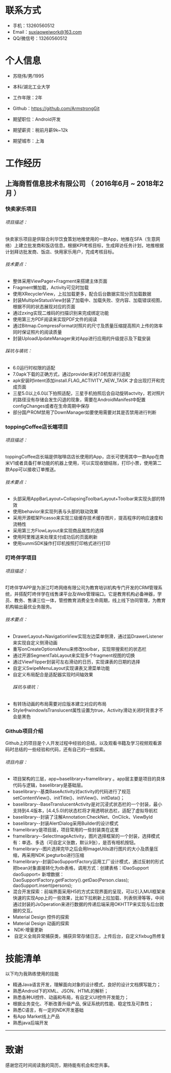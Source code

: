 
# 联系方式
- 手机：13260560512
- Email：suxiaoweiwork@163.com
- QQ/微信号：13260560512




# 个人信息

 - 苏晓伟/男/1995 
 - 本科/湖北工业大学
 - 工作年限：2年
 - Github：https://github.com/ArmstrongGit

 - 期望职位：Android开发
 - 期望薪资：税前月薪9k~12k
 - 期望城市：上海


# 工作经历
## 上海商哲信息技术有限公司 （ 2016年6月 ~ 2018年2月 ）

### 快卖家乐项目 
###### 项目描述：
   快卖家乐项目是供联合利华饮食策划地推使用的一款App，地推在SFA（生意网络）上建立批发商和饭店信息。根据KPI考核目标，生成拜访任务计划，地推根据计划拜访批发商、饭店、快用家乐用户，完成考核目标。

###### 技术要点：
- 整体采用ViewPager+Fragment来搭建主体页面
- Fragment懒加载，Activity可见时加载
- 使用XRecyclerView，上拉加载更多，配合后台数据实现分页加载数据
- 封装MultipleStatusView封装了加载中、加载失败、空内容、加载错误视图，根据不同的状态展现对应的页面
- 通过zxing实现二维码的扫描识别来完成绑定功能
- 使用第三方PDF阅读来实现PDF文件的阅读
- 通过Bitmap.CompressFormat对照片的尺寸及质量压缩提高照片上传的效率同时保证照片的阅读质量
- 封装UploadUpdateManager来对App进行应用的升级提示及下载安装
###### 踩坑与填坑：
- 6.0运行时权限的适配
- 7.0apk下载的正确方式，通过provider来对7.0机型进行适配
- apk安装时intent添加install.FLAG_ACTIVITY_NEW_TASK 才会出现打开和完成页面
- 三星5.0以上6.0以下拍照适配，三星手机拍照后会自动旋转actvity，若对照片的路径没有存储会发生闪退的现象，需要在AndroidManifest中配置configChanges或者在生命周期中保存
- 部分国产ROM禁用了DownManager如要使用需要对其是否禁用进行判断


### toppingCoffee店长端项目

###### 项目描述：
   toppingCoffee店长端是供咖啡店店长使用的App，店长可使用其中一款App在商米V1或者具备打单功能的机器上使用，可以实现收银结账，打印小票，使用第二款App可以接收订单推送。
     
   ###### 技术要点：
- 头部采用AppBarLayout+CollapsingToolbarLayout+Toolbar来实现头部的特效
- 使用behavior来实现列表与头部的联动效果
- 采用开源框架Picasso来实现三级缓存技术缓存图片，提高程序的响应速度和流畅性
- 采用第三方FlowLayout来实现商品属性的选择
- 使用阿里推送来处理支付成功后的页面刷新
- 使用sunmiSDK操作打印机按照打印格式进行打印

     
### 叮咚伴学项目
###### 项目描述：
   叮咚伴学APP是为浙江叮咚网络有限公司为教育培训机构专门开发的CRM管理系统，并搭配叮咚伴学在线售课平台及Web管理端口。它是教育机构必备神器，学员、教务、售课三位一体，管控教育消费全生命周期，线上线下协同管理，为教育机构输出最优业务服务。

   ###### 技术要点：
- DrawerLayout+NavigationView实现左边菜单侧滑，通过监DrawerListener来实现自定义侧滑动画
- 重写onCreateOptionsMenu来修改toolbar，实现带搜索栏的状态栏
- 通过开源SegmentTabLayout来实现多个fragment视图的切换
- 通过ViewFlipper封装可左右滑动的日历，实现课表的日期的选择
- 自定义SwipeMenuLayout实现课表又滑菜单功能
- 自定义布局配合是适配器实现时间轴效果
   ###### 踩坑与填坑：
- 有转场动画的布局需要对应版本建立对应的布局
- Style中windowIsTranslucent属性设置为true，Activity滑动关闭时背景才不会是黑色

### Github项目介绍
   Github上的项目是个人开发过程中经验的总结，以及观看书籍及学习视频观看源码时总结的一些经验和代码，还有自己的一些探索。
   ###### 项目内容：
- 项目架构的三层，app+baselibrary+framelibrary  。app层主要是项目的具体代码与逻辑，baselibrary是基础层。
- baselibrary--基类BaseActivity对activity的代码进行了规范setContentView()、initTitle()、initView()、initData()；
- baselibrary--BaseTranslucentActivity是对沉浸式状态栏的一个封装，最小支持到4.4版本，[4.4,5.0)的状态栏将才用透明状态栏，适配了虚拟导航栏
- baselibrary--封装了注解Annotation:CheckNet、OnClick、ViewById
- baselibrary--封装AlertDialog采用Builder的设计模式
- framelibrary是项目层，项目常用的一些封装类在这里
- framelibrary--SelectImageActivity，图片选择框架的一个封装，选择模式有：单选、多选（可自定义张数，默认9张），是否有相机按钮。
-  framelibrary--图片选择完毕之后会用ImageUtils进行图片的大小及质量压缩，再采用NDK jpegturbo进行压缩
-  framelibrary--封装DaoSupportFactory运用工厂设计模式，通过反射的形式把bean对象直接转化为db表格，调用方式：创建表格：IDaoSupport<Person> daoSupport= 新增数据：DaoSupportFactory.getFactory().getDao(Person.class);
  daoSupport.insert(persons);
-   混合开发探索：前端界面采用H5的方式实现界面的呈现，可以引入MUI框架来快速的实现App上的一些效果，比如下拉刷新上拉加载、列表侧滑等等，中间通过封装的JsOperation来进行数据的传递后端采用OKHTTP来实现与后台数据的交互。
-   Material Design 控件的探索
-  Material Design 动画的探索
-  NDK-增量更新
-  自定义全局异常捕获类，捕获异常存储日志，上传后台，自定义fixbug热修复

      
# 技能清单

以下均为我熟练使用的技能

- 精通Java语言开发，理解面向对象的设计模式，良好的设计文档撰写能力；
- 熟悉Android下的XML、JSON、HTML的解析；
- 熟悉各种UI控件、动画和布局，有自定义UI控件开发能力；
- 根据业务变化、不断改善升级产品, 保证系统的性能、稳定性及可靠性；
- 熟悉C语言，有一定的NDK开发基础
- 有App Market线上产品
- 熟悉java后端开发

      
---      
# 致谢
感谢您花时间阅读我的简历，期待能有机会和您共事。
      

    

